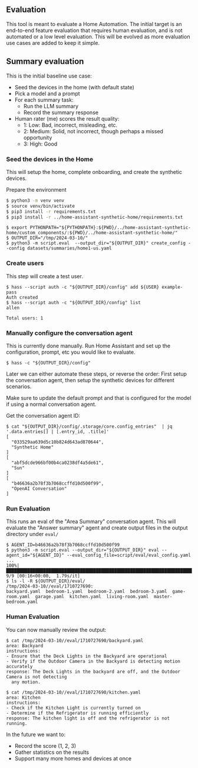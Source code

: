 ## Evaluation

This tool is meant to evaluate a Home Automation. The initial target is an
end-to-end feature evaluation that requires human evaluation, and is not
automated or a low level evaluation. This will be evolved as more evaluation
use cases are added to keep it simple.

## Summary evaluation

This is the initial baseline use case:

- Seed the devices in the home (with default state)
- Pick a model and a prompt
- For each summary task:
  - Run the LLM summary
  - Record the summary response
- Human rater (me) scores the result quality:
  - 1: Low: Bad, incorrect, misleading, etc.
  - 2: Medium: Solid, not incorrect, though perhaps a missed opportunity
  - 3: High: Good


### Seed the devices in the Home

This will setup the home, complete onboarding, and create the synthetic devices.

Prepare the environment
```bash
$ python3 -m venv venv
$ source venv/bin/activate
$ pip3 install -r requirements.txt
$ pip3 install -r ../home-assistant-synthetic-home/requirements.txt
```

```
$ export PYTHONPATH="${PYTHONPATH}:${PWD}/../home-assistant-synthetic-home/custom_components/:${PWD}/../home-assistant-synthetic-home/"
$ OUTPUT_DIR="/tmp/2024-03-10/"
$ python3 -m script.eval  --output_dir="${OUTPUT_DIR}" create_config --config datasets/summaries/home1-us.yaml
```

### Create users

This step will create a test user.
```
$ hass --script auth -c "${OUTPUT_DIR}/config" add ${USER} example-pass
Auth created
$ hass --script auth -c "${OUTPUT_DIR}/config" list
allen

Total users: 1
```

### Manually configure the conversation agent

This is currently done manually. Run Home Assistant and set up the configuration,
prompt, etc you would like to evaluate.
```
$ hass -c "${OUTPUT_DIR}/config"
```

Later we can either automate these steps, or reverse the order: First setup the
conversation agent, then setup the synthetic devices for different scenarios.

Make sure to update the default prompt and that is configured for the model if
using a normal conversation agent.

Get the conversation agent ID:
```
$ cat "${OUTPUT_DIR}/config/.storage/core.config_entries"  | jq '.data.entries[] | [.entry_id, .title]'
[
  "033529aa639d5c10b824d643ad870644",
  "Synthetic Home"
]
[
  "abf5dcde966bf00b4ca0238df4a5de61",
  "Sun"
]
[
  "b46636a2b78f3b7068ccffd10d500f99",
  "OpenAI Conversation"
]
```

### Run Evaluation

This runs an eval of the "Area Summary" conversation agent. This will evaluate the "Answer summary"
agent and create output files in the output directory under `eval/`

```
$ AGENT_ID=b46636a2b78f3b7068ccffd10d500f99
$ python3 -m script.eval --output_dir="${OUTPUT_DIR}" eval --agent_id="${AGENT_ID}" --eval_config_file=script/eval/eval_config.yaml
...
100%|███████████████████████████████████████████████████████████████████████████████████████████████████████████████| 9/9 [00:16<00:00,  1.79s/it]
$ ls -l -R ${OUTPUT_DIR}/eval/
/tmp/2024-03-10//eval/1710727690:
backyard.yaml  bedroom-1.yaml  bedroom-2.yaml  bedroom-3.yaml  game-room.yaml  garage.yaml  kitchen.yaml  living-room.yaml  master-bedroom.yaml
```

### Human Evaluation

You can now manually review the output:
```
$ cat /tmp/2024-03-10//eval/1710727690/backyard.yaml
area: Backyard
instructions:
- Ensure that the Deck Lights in the Backyard are operational
- Verify if the Outdoor Camera in the Backyard is detecting motion accurately
response: The Deck Lights in the backyard are off, and the Outdoor Camera is not detecting
  any motion.

$ cat /tmp/2024-03-10//eval/1710727690/kitchen.yaml
area: Kitchen
instructions:
- Check if the Kitchen Light is currently turned on
- Determine if the Refrigerator is running efficiently
response: The kitchen light is off and the refrigerator is not running.
```

In the future we want to:
- Record the score (1, 2, 3)
- Gather statistics on the results
- Support many more homes and devices at once
